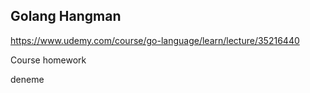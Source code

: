 ## Golang Hangman 

https://www.udemy.com/course/go-language/learn/lecture/35216440

Course homework

deneme